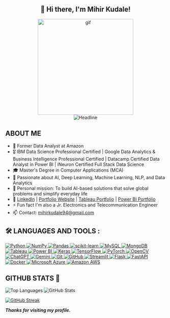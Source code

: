 <div align="center">
  <h2>👋 Hi there, I'm Mihir Kudale!</h2>
  <div align="center">
    <img alt="gif" src="https://github.com/Wandrys-dev/Wandrys-dev/blob/main/git.gif" width="300" height="300">
  </div>
  <img src="https://readme-typing-svg.herokuapp.com?color=%236FDA44&size=32&center=true&vCenter=true&width=600&height=50&lines=Data+Analyst+and+Data+Scientist;Passionate+AI+Engineer" alt="Headline">
</div>

## ABOUT ME

- 💼 Former Data Analyst at Amazon
- 🎖️ IBM Data Science Professional Certified | Google Data Analytics & Business Intelligence Professional Certified | Datacamp Certified Data Analyst in Power BI | iNeuron Certified Full Stack Data Science
- 🎓 Master's Degree in Computer Applications (MCA)
- 🚀 Passionate about AI, Deep Learning, Machine Learning, NLP, and Data Analytics
- 💬 Personal mission: To build AI-based solutions that solve global problems and simplify everyday life
- 📝 [LinkedIn](https://www.linkedin.com/in/mihirkudale/) | [Portfolio Website](https://www.datascienceportfol.io/mihirkudale) | [Tableau Portfolio](https://public.tableau.com/app/profile/mihir.kudale/) | [Power BI Portfolio](https://mavenanalytics.io/profile/Mihir-Kudale/192669955)
- ⚡ Fun fact I'm also a Jr. Electronics and Telecommunication Engineer
- 📫 Contact: mihirkudale94@gmail.com

## :hammer_and_wrench: LANGUAGES AND TOOLS :

<div>
  <a href="https://www.python.org/">
    <img src="https://img.shields.io/badge/Python-FFD43B?style=for-the-badge&logo=python&logoColor=blue" alt="Python" title="Python"/>
  </a>
  <a href="https://numpy.org/">
    <img src="https://img.shields.io/badge/Numpy-777BB4?style=for-the-badge&logo=numpy&logoColor=white" alt="NumPy" title="NumPy"/>
  </a>
  <a href="https://pandas.pydata.org/">
    <img src="https://img.shields.io/badge/Pandas-2C2D72?style=for-the-badge&logo=pandas&logoColor=white" alt="Pandas" title="Pandas"/>
  </a>
  <a href="https://scikit-learn.org/stable/">
    <img src="https://img.shields.io/badge/scikit_learn-F7931E?style=for-the-badge&logo=scikit-learn&logoColor=white" alt="scikit-learn" title="scikit-learn"/>
  </a>
  <a href="https://www.mysql.com/">
    <img src="https://img.shields.io/badge/MySQL-005C84?style=for-the-badge&logo=mysql&logoColor=white" alt="MySQL" title="MySQL"/>
  </a>
  <a href="https://www.mongodb.com/">
    <img src="https://img.shields.io/badge/MongoDB-4EA94B?style=for-the-badge&logo=mongodb&logoColor=white" alt="MongoDB" title="MongoDB"/>
  </a>
  <a href="https://www.tableau.com/">
    <img src="https://img.shields.io/badge/Tableau-E97627?style=for-the-badge&logo=Tableau&logoColor=white" alt="Tableau" title="Tableau"/>
  </a>
  <a href="https://powerbi.microsoft.com/">
    <img src="https://img.shields.io/badge/PowerBI-F2C811?style=for-the-badge&logo=Power%20BI&logoColor=white" alt="Power BI" title="Power BI"/>
  </a>
  <a href="https://keras.io/">
    <img src="https://img.shields.io/badge/Keras-FF0000?style=for-the-badge&logo=keras&logoColor=white" alt="Keras" title="Keras"/>
  </a>
  <a href="https://www.tensorflow.org/">
    <img src="https://img.shields.io/badge/TensorFlow-FF6F00?style=for-the-badge&logo=tensorflow&logoColor=white" alt="TensorFlow" title="TensorFlow"/>
  </a>
  <a href="https://pytorch.org/">
    <img src="https://img.shields.io/badge/PyTorch-EE4C2C?style=for-the-badge&logo=pytorch&logoColor=white" alt="PyTorch" title="PyTorch"/>
  </a>
  <a href="https://opencv.org/">
    <img src="https://img.shields.io/badge/OpenCV-27338e?style=for-the-badge&logo=OpenCV&logoColor=white" alt="OpenCV" title="OpenCV"/>
  </a>
  <a href="https://chat.openai.com/">
    <img src="https://img.shields.io/badge/ChatGPT-74aa9c?style=for-the-badge&logo=openai&logoColor=white" alt="ChatGPT" title="ChatGPT"/>
  </a>
  <a href="https://www.gemini.com/">
    <img src="https://img.shields.io/badge/Gemini-8E75B2?style=for-the-badge&logo=google&logoColor=fff" alt="Gemini" title="Gemini"/>
  </a>
  <a href="https://git-scm.com/">
    <img src="https://img.shields.io/badge/GIT-E44C30?style=for-the-badge&logo=git&logoColor=white" alt="Git" title="Git"/>
  </a>
  <a href="https://github.com/">
    <img src="https://img.shields.io/badge/GitHub-100000?style=for-the-badge&logo=github&logoColor=white" alt="GitHub" title="GitHub"/>
  </a>
  <a href="https://streamlit.io/">
    <img src="https://img.shields.io/badge/Streamlit-FF4B4B?style=for-the-badge&logo=Streamlit&logoColor=white" alt="Streamlit" title="Streamlit"/>
  </a>
  <a href="https://flask.palletsprojects.com/">
    <img src="https://img.shields.io/badge/Flask-000000?style=for-the-badge&logo=flask&logoColor=white" alt="Flask" title="Flask"/>
  </a>
  <a href="https://fastapi.tiangolo.com/">
    <img src="https://img.shields.io/badge/fastapi-109989?style=for-the-badge&logo=FASTAPI&logoColor=white" alt="FastAPI" title="FastAPI"/>
  </a>
  <a href="https://www.docker.com/">
    <img src="https://img.shields.io/badge/Docker-2CA5E0?style=for-the-badge&logo=docker&logoColor=white" alt="Docker" title="Docker"/>
  </a>
  <a href="https://azure.microsoft.com/">
    <img src="https://img.shields.io/badge/microsoft%20azure-0089D6?style=for-the-badge&logo=microsoft-azure&logoColor=white" alt="Microsoft Azure" title="Microsoft Azure"/>
  </a>
  <a href="https://aws.amazon.com/">
    <img src="https://img.shields.io/badge/Amazon_AWS-FF9900?style=for-the-badge&logo=amazonaws&logoColor=white" alt="Amazon AWS" title="Amazon AWS"/>
  </a>
</div>


## GITHUB STATS 💯

<img align="left" src="https://github-readme-stats.vercel.app/api/top-langs?username=mihirkudale&show_icons=true&locale=en&layout=compact" alt="Top Languages">

<img align="center" src="https://github-readme-stats.vercel.app/api?username=mihirkudale&show_icons=true&locale=en" alt="GitHub Stats">

[![GitHub Streak](https://github-readme-streak-stats.herokuapp.com/?user=mihirkudale)](https://github.com/DenverCoder1/github-readme-streak-stats)
  
**_Thanks for visiting my profile._**
